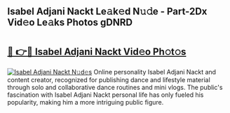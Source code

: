 ## Isabel Adjani Nackt Le𝚊k𝚎d N𝚞𝚍e - Part-2Dx Vid𝚎o Le𝚊ks Photos gDNRD

# <h2><a href="http://fbaif6t.evod.top/?m=Isabel+Adjani+Nackt">🔗 👉🔴 Isabel Adjani Nackt Vid𝚎o Ph𝚘t𝚘s</a></h2>

[![Isabel Adjani Nackt N𝚞d𝚎s](https://i.imgur.com/8V9OHl7.gif)](http://fbaif6t.evod.top/?m=Isabel+Adjani+Nackt)
Online personality Isabel Adjani Nackt and content creator, recognized for publishing dance and lifestyle material through solo and collaborative dance routines and mini vlogs. The public's fascination with Isabel Adjani Nackt personal life has only fueled his popularity, making him a more intriguing public figure. 
